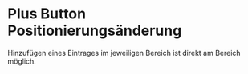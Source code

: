 # Plus Button Positionierungsänderung

Hinzufügen eines Eintrages im jeweiligen Bereich ist direkt am Bereich möglich.
